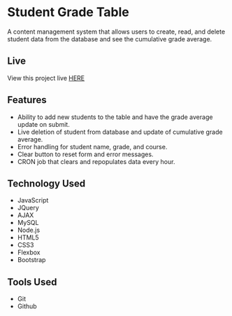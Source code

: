 # Student Grade Table

A content management system that allows users to create, read, and delete student data from the database and see the cumulative grade average.

## Live

View this project live [HERE](https://sgt.jeffreicher.com)

## Features

* Ability to add new students to the table and have the grade average update on submit.
* Live deletion of student from database and update of cumulative grade average.
* Error handling for student name, grade, and course.
* Clear button to reset form and error messages.
* CRON job that clears and repopulates data every hour.

## Technology Used

* JavaScript
* JQuery
* AJAX
* MySQL
* Node.js
* HTML5
* CSS3
* Flexbox
* Bootstrap

## Tools Used

* Git
* Github
